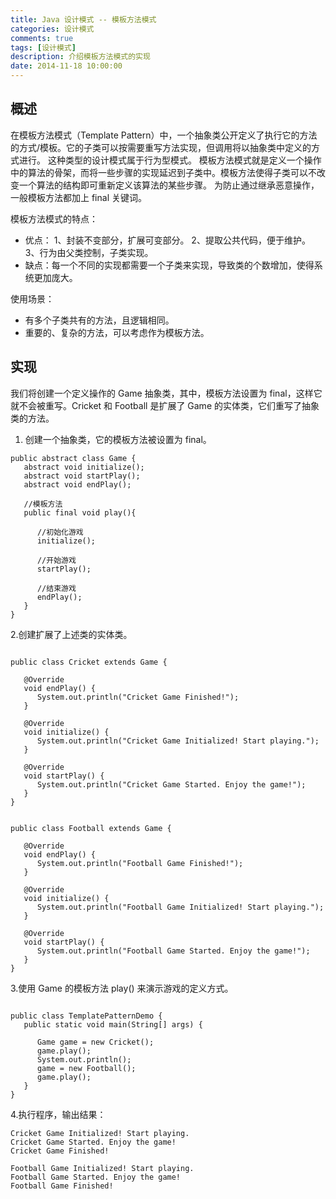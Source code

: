 ```yaml
---
title: Java 设计模式 -- 模板方法模式
categories: 设计模式
comments: true
tags: [设计模式]
description: 介绍模板方法模式的实现
date: 2014-11-18 10:00:00
---
```


## 概述

在模板方法模式（Template Pattern）中，一个抽象类公开定义了执行它的方法的方式/模板。它的子类可以按需要重写方法实现，但调用将以抽象类中定义的方式进行。
这种类型的设计模式属于行为型模式。
模板方法模式就是定义一个操作中的算法的骨架，而将一些步骤的实现延迟到子类中。模板方法使得子类可以不改变一个算法的结构即可重新定义该算法的某些步骤。
为防止通过继承恶意操作，一般模板方法都加上 final 关键词。

模板方法模式的特点：

 - 优点： 1、封装不变部分，扩展可变部分。 2、提取公共代码，便于维护。 3、行为由父类控制，子类实现。
 - 缺点：每一个不同的实现都需要一个子类来实现，导致类的个数增加，使得系统更加庞大。

使用场景： 

 - 有多个子类共有的方法，且逻辑相同。 
 - 重要的、复杂的方法，可以考虑作为模板方法。

## 实现

我们将创建一个定义操作的 Game 抽象类，其中，模板方法设置为 final，这样它就不会被重写。Cricket 和 Football 是扩展了 Game 的实体类，它们重写了抽象类的方法。

1. 创建一个抽象类，它的模板方法被设置为 final。

```
public abstract class Game {
   abstract void initialize();
   abstract void startPlay();
   abstract void endPlay();
 
   //模板方法
   public final void play(){
 
      //初始化游戏
      initialize();
 
      //开始游戏
      startPlay();
 
      //结束游戏
      endPlay();
   }
}
```

2.创建扩展了上述类的实体类。

```

public class Cricket extends Game {
 
   @Override
   void endPlay() {
      System.out.println("Cricket Game Finished!");
   }
 
   @Override
   void initialize() {
      System.out.println("Cricket Game Initialized! Start playing.");
   }
 
   @Override
   void startPlay() {
      System.out.println("Cricket Game Started. Enjoy the game!");
   }
}
```

```

public class Football extends Game {
 
   @Override
   void endPlay() {
      System.out.println("Football Game Finished!");
   }
 
   @Override
   void initialize() {
      System.out.println("Football Game Initialized! Start playing.");
   }
 
   @Override
   void startPlay() {
      System.out.println("Football Game Started. Enjoy the game!");
   }
}
```

3.使用 Game 的模板方法 play() 来演示游戏的定义方式。

```

public class TemplatePatternDemo {
   public static void main(String[] args) {
 
      Game game = new Cricket();
      game.play();
      System.out.println();
      game = new Football();
      game.play();      
   }
}
```

4.执行程序，输出结果：

```
Cricket Game Initialized! Start playing.
Cricket Game Started. Enjoy the game!
Cricket Game Finished!

Football Game Initialized! Start playing.
Football Game Started. Enjoy the game!
Football Game Finished!
```